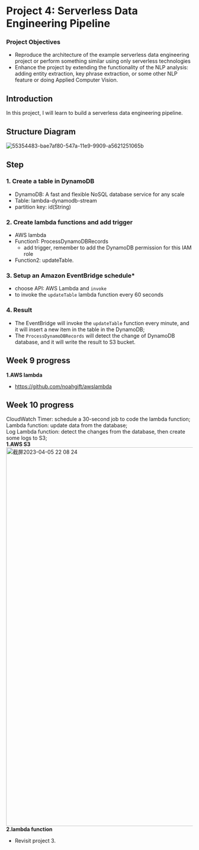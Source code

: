 # Project 4: Serverless Data Engineering Pipeline
### Project Objectives
- Reproduce the architecture of the example serverless data engineering project or perform something similar using only serverless technologies
- Enhance the project by extending the functionality of the NLP analysis: adding entity extraction, key phrase extraction, or some other NLP feature or doing Applied Computer Vision.
## Introduction
In this project, I will learn to build a serverless data engineering pipeline.
## Structure Diagram
![55354483-bae7af80-547a-11e9-9909-a5621251065b](https://user-images.githubusercontent.com/84234596/228644401-a6a3406a-af7c-4504-a3e3-38293c3272c7.png)
## Step
### 1. Create a table in DynamoDB
- DynamoDB: A fast and flexible NoSQL database service for any scale
- Table: lambda-dynamodb-stream
- partition key: id(String)  
### 2. Create lambda functions and add trigger
- AWS lambda
- Function1: ProcessDynamoDBRecords
  - add trigger, remember to add the DynamoDB permission for this IAM role
- Function2: updateTable. 
### 3. Setup an Amazon EventBridge schedule*  
- choose API: AWS Lambda and `invoke`  
- to invoke the `updateTable` lambda function every 60 seconds  
### 4. Result
- The EventBridge will invoke the `updateTable` function every minute, and it will insert a new item in the table in the DynamoDB;  
- The `ProcessDynamoDBRecords` will detect the change of DynamoDB database, and it will write the result to S3 bucket.  
## Week 9 progress
**1.AWS lambda**
- https://github.com/noahgift/awslambda
## Week 10 progress
CloudWatch Timer: schedule a 30-second job to code the lambda function;  
Lambda function: update data from the database;  
Log Lambda function: detect the changes from the database, then create some logs to S3;  
**1.AWS S3**
<img width="1023" alt="截屏2023-04-05 22 08 24" src="https://user-images.githubusercontent.com/84234596/230254462-78ad70f5-7a04-49f0-8037-cb6a372d6436.png">
**2.lambda function**
- Revisit project 3.

